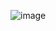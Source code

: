 ![image](https://whatculture.com/film/8-little-known-nuances-tom-hardys-performance-made-nolans-bane-awesome)
